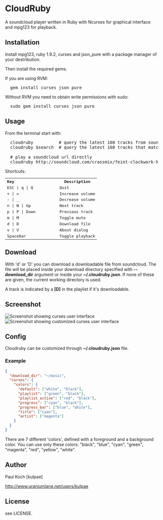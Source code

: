 # CloudRuby

A soundcloud player written in Ruby with Ncurses for graphical interface and mpg123
for playback.

## Installation

Install mpg123, ruby 1.9.2, curses and json_pure with a package manager of your
destribution.

Then install the required gems.

If you are using RVM:
<pre>
  gem install curses json_pure
</pre>

Without RVM you need to obtain write permissions with sudo:
<pre>
  sudo gem install curses json_pure
</pre>

## Usage
From the terminal start with:
<pre>
  cloudruby          # query the latest 100 tracks from soundcloud 
  cloudruby $search  # query the latest 100 tracks that match the $search keyword
  
  # play a soundcloud url directly
  cloudruby http://soundcloud.com/crassmix/feint-clockwork-hearts-crass
</pre>

Shortcuts:
<table style="font-family: monospace">
<tr><th width="160px" align="left">Key</th><th>Description</th></tr>
<tr><td>ESC | q | Q        </td><td>Quit</td></tr>
<tr><td>+ | =        </td><td>Increase volume</td></tr>
<tr><td>- | _        </td><td>Decrease volume</td></tr>
<tr><td>n | N | Up   </td><td>Next track</td></tr>
<tr><td>p | P | Down </td><td>Previous track</td></tr>
<tr><td>m | M        </td><td>Toggle mute</td></tr>
<tr><td>d | D        </td><td>Download file</td></tr>
<tr><td>v | V        </td><td>About dialog</td></tr>
<tr><td>Spacebar     </td><td>Toggle playback</td></tr>
</table>

## Download

With 'd' or 'D' you can download a downloadable file from soundcloud. The file
will be placed inside your download directory specified with **--download_dir** argument
or inside your **~/.cloudruby.json**. If none of these are given, the current working 
directory is used.

A track is indicated by a **[D]** in the playlist if it's downloadable.

## Screenshot

![Screenshot showing curses user interface](https://dl.dropboxusercontent.com/u/16104361/images/cloudruby-default.png)
![Screenshot showing customized curses user interface](https://dl.dropboxusercontent.com/u/16104361/images/cloudruby-custom.png)

## Config

Cloudruby can be customized through **~/.cloudruby.json** file.

### Example
```json
{
  "download_dir": "~/music",
  "curses": {
    "colors": {
      "default": ["white", "black"],
      "playlist": ["green", "black"],
      "playlist_active": ["red", "black"],
      "progress": ["cyan", "black"],
      "progress_bar": ["blue", "white"],
      "title": ["cyan"],
      "artist": ["magenta"]
    }
  }
}
```

There are 7 different 'colors', defined with a foreground and a background color.
You can use only these colors: "black", "blue", "cyan", "green", "magenta", "red", "yellow", "white".

## Author
Paul Koch [kulpae]

http://www.uraniumlane.net/users/kulpae

## License
see LICENSE.
